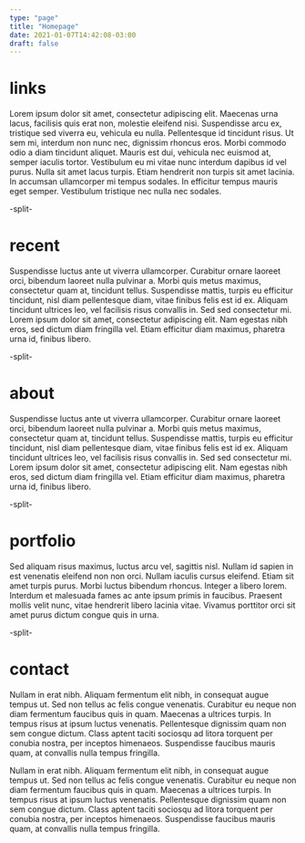 ```yaml
---
type: "page"
title: "Homepage"
date: 2021-01-07T14:42:08-03:00
draft: false
---
```


# links
Lorem ipsum dolor sit amet, consectetur adipiscing elit. Maecenas urna lacus, facilisis quis erat non, molestie eleifend nisi. Suspendisse arcu ex, tristique sed viverra eu, vehicula eu nulla. Pellentesque id tincidunt risus. Ut sem mi, interdum non nunc nec, dignissim rhoncus eros. Morbi commodo odio a diam tincidunt aliquet. Mauris est dui, vehicula nec euismod at, semper iaculis tortor. Vestibulum eu mi vitae nunc interdum dapibus id vel purus. Nulla sit amet lacus turpis. Etiam hendrerit non turpis sit amet lacinia. In accumsan ullamcorper mi tempus sodales. In efficitur tempus mauris eget semper. Vestibulum tristique nec nulla nec sodales.

-split-

# recent
Suspendisse luctus ante ut viverra ullamcorper. Curabitur ornare laoreet orci, bibendum laoreet nulla pulvinar a. Morbi quis metus maximus, consectetur quam at, tincidunt tellus. Suspendisse mattis, turpis eu efficitur tincidunt, nisl diam pellentesque diam, vitae finibus felis est id ex. Aliquam tincidunt ultrices leo, vel facilisis risus convallis in. Sed sed consectetur mi. Lorem ipsum dolor sit amet, consectetur adipiscing elit. Nam egestas nibh eros, sed dictum diam fringilla vel. Etiam efficitur diam maximus, pharetra urna id, finibus libero.

-split-

# about
Suspendisse luctus ante ut viverra ullamcorper. Curabitur ornare laoreet orci, bibendum laoreet nulla pulvinar a. Morbi quis metus maximus, consectetur quam at, tincidunt tellus. Suspendisse mattis, turpis eu efficitur tincidunt, nisl diam pellentesque diam, vitae finibus felis est id ex. Aliquam tincidunt ultrices leo, vel facilisis risus convallis in. Sed sed consectetur mi. Lorem ipsum dolor sit amet, consectetur adipiscing elit. Nam egestas nibh eros, sed dictum diam fringilla vel. Etiam efficitur diam maximus, pharetra urna id, finibus libero.

-split-

# portfolio
Sed aliquam risus maximus, luctus arcu vel, sagittis nisl. Nullam id sapien in est venenatis eleifend non non orci. Nullam iaculis cursus eleifend. Etiam sit amet turpis purus. Morbi luctus bibendum rhoncus. Integer a libero lorem. Interdum et malesuada fames ac ante ipsum primis in faucibus. Praesent mollis velit nunc, vitae hendrerit libero lacinia vitae. Vivamus porttitor orci sit amet purus dictum congue quis in urna.

-split-

# contact
Nullam in erat nibh. Aliquam fermentum elit nibh, in consequat augue tempus ut. Sed non tellus ac felis congue venenatis. Curabitur eu neque non diam fermentum faucibus quis in quam. Maecenas a ultrices turpis. In tempus risus at ipsum luctus venenatis. Pellentesque dignissim quam non sem congue dictum. Class aptent taciti sociosqu ad litora torquent per conubia nostra, per inceptos himenaeos. Suspendisse faucibus mauris quam, at convallis nulla tempus fringilla.

Nullam in erat nibh. Aliquam fermentum elit nibh, in consequat augue tempus ut. Sed non tellus ac felis congue venenatis. Curabitur eu neque non diam fermentum faucibus quis in quam. Maecenas a ultrices turpis. In tempus risus at ipsum luctus venenatis. Pellentesque dignissim quam non sem congue dictum. Class aptent taciti sociosqu ad litora torquent per conubia nostra, per inceptos himenaeos. Suspendisse faucibus mauris quam, at convallis nulla tempus fringilla.